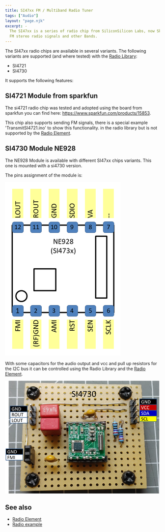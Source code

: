 ```yaml
---
title: SI47xx FM / Multiband Radio Tuner
tags: ["Audio"]
layout: "page.njk"
excerpt: -
  The SI47xx is a series of radio chip from SiliconSilicon Labs, now Skyworks for receiving and transmitting
  FM stereo radio signals and other Bands.
---
```


The SI47xx radio chips are available in several variants.
The following variants are supported (and where tested) with the [Radio Library]:

* SI4721
* SI4730

It supports the following features:


## SI4721 Module from sparkfun

The si4721 radio chip was tested and adopted using the board from sparkfun you can find here:
<https://www.sparkfun.com/products/15853>.

This chip also supports sending FM signals, there is a special example 'TransmitSI4721.ino' to show this functionality.
in the radio library but is not supported by the [Radio Element].

## SI4730 Module NE928

The NE928 Module is available with different SI47xx chips variants.
This one is mounted with a si4730 version.

The pins assignment of the module is:

![Alt text](si4730-pins.png "w200")

With some capacitors for the audio output and vcc and pull up resistors
for the I2C bus it can be controlled using the Radio Library and the [Radio Element].

![Alt text](si4730-module.png "w200")


## See also

* [Radio Element]
* [Radio example](/examples/radio.md)


[Radio Library]:http://www.mathertel.de/Arduino/RadioLibrary.aspx
[Radio Element]:/elements/audio/radio.md

